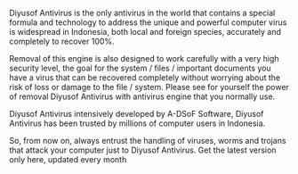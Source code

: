 Diyusof Antivirus is the only antivirus in the world that contains a special formula and technology to address the unique and powerful computer virus is widespread in Indonesia, both local and foreign species, accurately and completely to recover 100%.

Removal of this engine is also designed to work carefully with a very high security level, the goal for the system / files / important documents you have a virus that can be recovered completely without worrying about the risk of loss or damage to the file / system. Please see for yourself the power of removal Diyusof Antivirus with antivirus engine that you normally use.

Diyusof Antivirus intensively developed by A-DSoF Software, Diyusof Antivirus has been trusted by millions of computer users in Indonesia.

So, from now on, always entrust the handling of viruses, worms and trojans that attack your computer just to Diyusof Antivirus. Get the latest version only here, updated every month